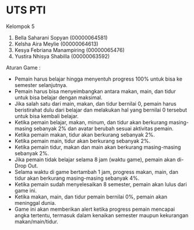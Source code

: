 # UTS PTI

Kelompok 5
1. Bella Saharani Sopyan          (00000064581)
2. Kelsha Aira Meylie             (00000064613)
3. Kesya Febriana Manampiring     (00000065476)
4. Yustira Nhisya Shabilla        (00000063592)

Aturan Game :
- Pemain harus belajar hingga menyentuh progress 100% untuk bisa ke semester selanjutnya.
- Pemain harus bisa menyeimbangkan antara makan, main, dan tidur untuk bisa belajar dengan maksimal.
- Jika salah satu dari main, makan, dan tidur bernilai 0, pemain harus beristirahat dulu dari belajar dan melakukan hal yang bernilai 0 tersebut untuk bisa kembali belajar.
- Ketika pemain belajar, makan, minum, dan tidur akan berkurang masing-masing sebanyak 2% dan avatar berubah sesuai aktivitas pemain.
- Ketika pemain makan, tidur akan berkurang sebanyak 2%.
- Ketika pemain main, tidur akan berkurang sebanyak 2%.
- Ketika pemain tidur, makan dan main akan berkurang masing-masing sebanyak 2%.
- Jika pemain tidak belajar selama 8 jam (waktu game), pemain akan di-Drop Out.
- Selama waktu di game bertambah 1 jam, progress makan, main, dan tidur akan berkurang masing-masing sebanyak 4%.
- Ketika pemain sudah menyelesaikan 8 semester, pemain akan lulus dari game ini. 
- Ketika makan, main, dan tidur pemain bernilai 0%, pemain akan meninggal dunia.
- Game ini akan memberikan alert ketika progress pemain mencapai angka tertentu, termasuk dalam kenaikan semester maupun kekurangan makan/main/tidur.
